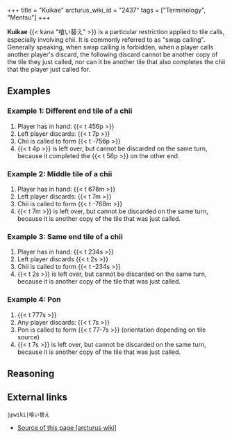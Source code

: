 +++
title = "Kuikae"
arcturus_wiki_id = "2437"
tags = ["Terminology", "Mentsu"]
+++

**Kuikae** {{< kana "喰い替え" >}} is a particular restriction applied to tile calls, especially involving chii. It is commonly referred to as "swap calling". Generally speaking, when swap calling is forbidden, when a player calls another player's discard, the following discard cannot be another copy of the tile they just called, nor can it be another tile that also completes the chii that the player just called for.

## Examples

### Example 1: Different end tile of a chii

1.  Player has in hand: {{< t 456p >}}
2.  Left player discards: {{< t 7p >}}
3.  Chii is called to form {{< t -756p >}}
4.  {{< t 4p >}} is left over, but cannot be discarded on the same turn, because it completed the {{< t 56p >}} on the other end.

### Example 2: Middle tile of a chii

1.  Player has in hand: {{< t 678m >}}
2.  Left player discards: {{< t 7m >}}
3.  Chii is called to form {{< t -768m >}}
4.  {{< t 7m >}} is left over, but cannot be discarded on the same turn, because it is another copy of the tile that was just called.

### Example 3: Same end tile of a chii

1.  Player has in hand: {{< t 234s >}}
2.  Left player discards {{< t 2s >}}
3.  Chii is called to form {{< t -234s >}}
4.  {{< t 2s >}} is left over, but cannot be discarded on the same turn, because it is another copy of the tile that was just called.

### Example 4: Pon

1.  {{< t 777s >}}
2.  Any player discards: {{< t 7s >}}
3.  Pon is called to form {{< t 77-7s >}} (orientation depending on tile source)
4.  {{< t 7s >}} is left over, but cannot be discarded on the same turn, because it is another copy of the tile that was just called.

## Reasoning

## External links

```jpwiki|喰い替え```
- [Source of this page [arcturus wiki]](http://arcturus.su/wiki/Kuikae)